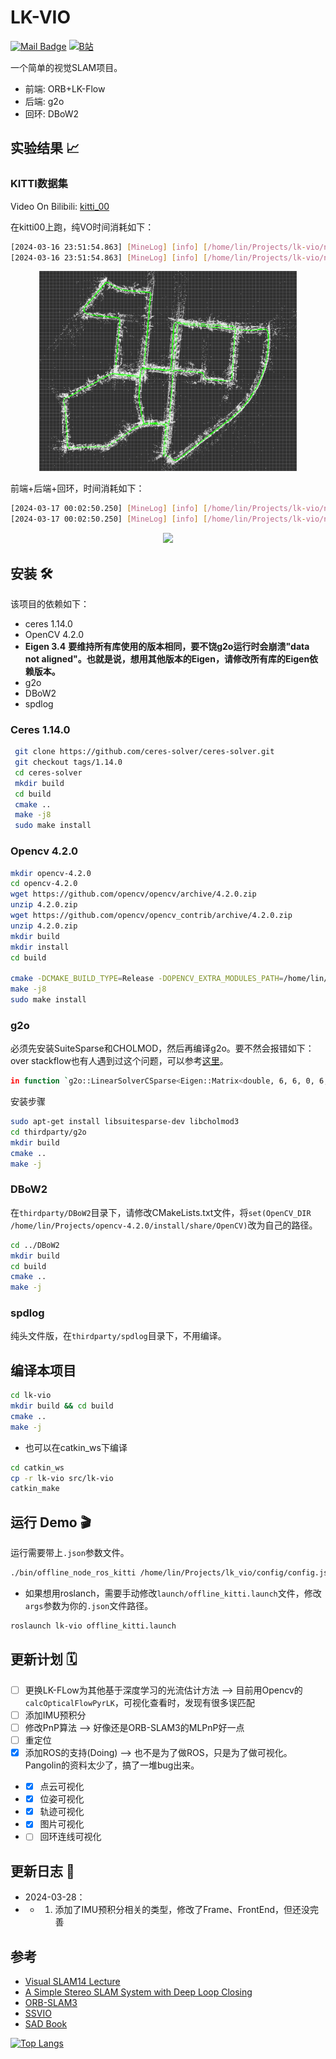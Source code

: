 # LK-VIO

[![Mail Badge](https://img.shields.io/badge/-linzeshi@foxmail.com-c14438?style=flat&logo=Gmail&logoColor=white&link=mailto:linzeshi@foxmail.com)](mailto:linzeshi@foxmail.com)
[![B站](https://img.shields.io/badge/BiLiBiLi-%E5%AD%A6%E4%B9%9C%E9%87%8E-yellow)](https://space.bilibili.com/22863858?spm_id_from=333.788.0.0)

一个简单的视觉SLAM项目。

- 前端: ORB+LK-Flow
- 后端: g2o
- 回环: DBoW2

## 实验结果 📈

### KITTI数据集

Video On Bilibili: [kitti_00](https://b23.tv/xFHpiMm)

在kitti00上跑，纯VO时间消耗如下：

```sh
[2024-03-16 23:51:54.863] [MineLog] [info] [/home/lin/Projects/lk-vio/node/offline_kitti_ros_node.cpp:59:59] Has processed 4500 frames.
[2024-03-16 23:51:54.863] [MineLog] [info] [/home/lin/Projects/lk-vio/node/offline_kitti_ros_node.cpp:60:60] Time Comsumed: 18.191437 ms, Average Time Consumed: 14.930101216270316 ms
```
<div align="center">
    <img src=doc/kitti-00-VO.png height="320">
</div>

前端+后端+回环，时间消耗如下：

```sh
[2024-03-17 00:02:50.250] [MineLog] [info] [/home/lin/Projects/lk-vio/node/offline_kitti_ros_node.cpp:59:59] Has processed 4500 frames.
[2024-03-17 00:02:50.250] [MineLog] [info] [/home/lin/Projects/lk-vio/node/offline_kitti_ros_node.cpp:60:60] Time Comsumed: 24.216882 ms, Average Time Consumed: 18.16421585418985 ms
```

<div align="center">
    <img src=doc/kitti-00-VO.gif height="320">
</div>


## 安装 🛠️

该项目的依赖如下：

- ceres 1.14.0
- OpenCV 4.2.0
- **Eigen 3.4** **要维持所有库使用的版本相同，要不饶g2o运行时会崩溃"data not aligned"。也就是说，想用其他版本的Eigen，请修改所有库的Eigen依赖版本。**
- g2o
- DBoW2
- spdlog

### Ceres 1.14.0

```sh
 git clone https://github.com/ceres-solver/ceres-solver.git
 git checkout tags/1.14.0
 cd ceres-solver
 mkdir build
 cd build
 cmake ..
 make -j8
 sudo make install
```

### Opencv 4.2.0

```sh
mkdir opencv-4.2.0
cd opencv-4.2.0
wget https://github.com/opencv/opencv/archive/4.2.0.zip
unzip 4.2.0.zip
wget https://github.com/opencv/opencv_contrib/archive/4.2.0.zip
unzip 4.2.0.zip
mkdir build
mkdir install
cd build

cmake -DCMAKE_BUILD_TYPE=Release -DOPENCV_EXTRA_MODULES_PATH=/home/lin/Projects/opencv-4.2.0/opencv_contrib-4.2.0/modules  -DCMAKE_INSTALL_PREFIX=/home/lin/Projects/opencv-4.2.0/install -DBUILD_EXAMPLES=OFF ../opencv-4.2.0
make -j8
sudo make install
```

### g2o

必须先安装SuiteSparse和CHOLMOD，然后再编译g2o。要不然会报错如下：
over stackflow也有人遇到过这个问题，可以参考[这里](https://stackoverflow.com/questions/41882235/libg2o-linker-errors-on-os-x)。

```sh
in function `g2o::LinearSolverCSparse<Eigen::Matrix<double, 6, 6, 0, 6, 6> >::solvePattern(g2o::SparseBlockMatrix<Eigen::Matrix<double, -1, -1, 0, -1, -1> >&, std::vector<std::pair<int, int>, std::allocator<std::pair<int, int> > > const&, g2o::SparseBlockMatrix<Eigen::Matrix<double, 6, 6, 0, 6, 6> > const&)':
```

安装步骤

```sh
sudo apt-get install libsuitesparse-dev libcholmod3
cd thirdparty/g2o
mkdir build
cmake ..
make -j
```

### DBoW2

在`thirdparty/DBoW2`目录下，请修改CMakeLists.txt文件，将`set(OpenCV_DIR /home/lin/Projects/opencv-4.2.0/install/share/OpenCV)`改为自己的路径。

```sh
cd ../DBoW2
mkdir build
cd build
cmake ..
make -j
```

### spdlog

纯头文件版，在`thirdparty/spdlog`目录下，不用编译。

## 编译本项目

```sh
cd lk-vio
mkdir build && cd build
cmake ..
make -j
```

- 也可以在catkin_ws下编译

```sh
cd catkin_ws
cp -r lk-vio src/lk-vio
catkin_make
```

## 运行 Demo 🎬

运行需要带上`.json`参数文件。

```sh
./bin/offline_node_ros_kitti /home/lin/Projects/lk_vio/config/config.json
```

- 如果想用roslanch，需要手动修改`launch/offline_kitti.launch`文件，修改`args`参数为你的`.json`文件路径。

```sh
roslaunch lk-vio offline_kitti.launch
```

## 更新计划 🗓️

- [ ] 更换LK-FLow为其他基于深度学习的光流估计方法 --> 目前用Opencv的`calcOpticalFlowPyrLK`，可视化查看时，发现有很多误匹配
- [ ] 添加IMU预积分
- [ ] 修改PnP算法 --> 好像还是ORB-SLAM3的MLPnP好一点
- [ ] 重定位
- [x] 添加ROS的支持(Doing) --> 也不是为了做ROS，只是为了做可视化。Pangolin的资料太少了，搞了一堆bug出来。
- - [x] 点云可视化
- - [x] 位姿可视化
- - [x] 轨迹可视化
- - [x] 图片可视化
- - [ ] 回环连线可视化

## 更新日志 📜

- 2024-03-28：
- - 1. 添加了IMU预积分相关的类型，修改了Frame、FrontEnd，但还没完善

## 参考

- [Visual SLAM14 Lecture](https://github.com/gaoxiang12/slambook2)
- [A Simple Stereo SLAM System with Deep Loop Closing](https://github.com/Mingrui-Yu/A-Simple-Stereo-SLAM-System-with-Deep-Loop-Closing)
- [ORB-SLAM3](https://github.com/raulmur/ORB_SLAM3)
- [SSVIO](https://github.com/weihaoysgs/ssvio)
- [SAD Book](https://github.com/gaoxiang12/slam_in_autonomous_driving)

[![Top Langs](https://github-readme-stats.vercel.app/api/top-langs/?username=Nothand0212&hide=javascript,html)](https://github.com/Nothand0212/lk_vio)
